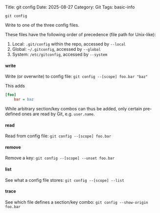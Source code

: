 Title: git config
Date: 2025-08-27
Category: Git
Tags: basic-info

`git config`

Write to one of the three config files.

These files have the following order of precedence (file path for Unix-like):

1. Local: `.git/config` within the repo, accessed by `--local`
2. Global: `~/.gitconfig`, accessed by `--global`
3. System: `/etc/gitconfig`, accessed by `--system`

#### write
Write (or overwrite) to config file: `git config --[scope] foo.bar "baz"`

This adds
```ini
[foo]
	bar = baz
```
While arbitrary section/key combos can thus be added, only certain pre-defined ones are read by Git, e.g. `user.name`.
#### read
Read from config file: `git config --[scope] foo.bar`
#### remove
Remove a key: `git config --[scope] --unset foo.bar`
#### list
See what a config file stores: `git config --[scope] --list`
#### trace
See which file defines a section/key combo: `git config --show-origin foo.bar`